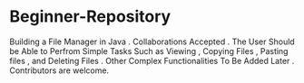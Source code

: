 # Beginner-Repository
Building a File Manager in Java . 
Collaborations Accepted .
The User Should be Able to Perfrom Simple Tasks Such as Viewing , Copying Files , Pasting files ,
and Deleting Files . Other Complex Functionalities To Be Added Later . Contributors are welcome.

